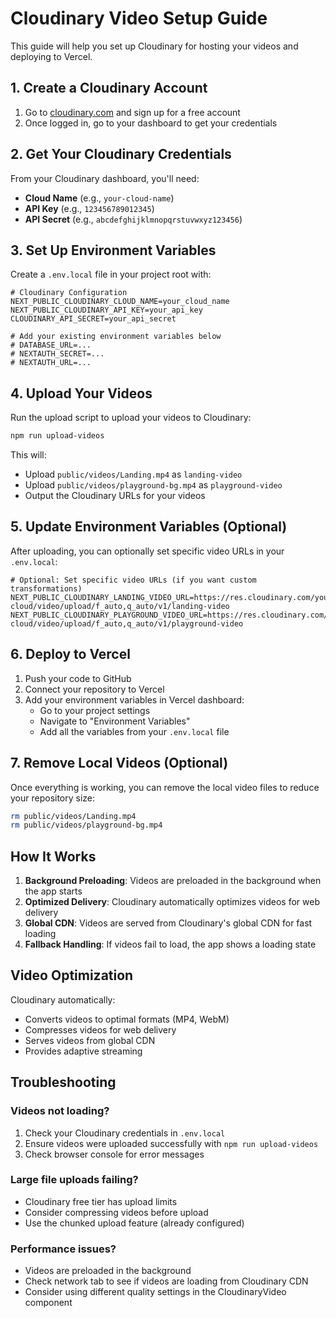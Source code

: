 # Cloudinary Video Setup Guide

This guide will help you set up Cloudinary for hosting your videos and deploying to Vercel.

## 1. Create a Cloudinary Account

1. Go to [cloudinary.com](https://cloudinary.com) and sign up for a free account
2. Once logged in, go to your dashboard to get your credentials

## 2. Get Your Cloudinary Credentials

From your Cloudinary dashboard, you'll need:
- **Cloud Name** (e.g., `your-cloud-name`)
- **API Key** (e.g., `123456789012345`)
- **API Secret** (e.g., `abcdefghijklmnopqrstuvwxyz123456`)

## 3. Set Up Environment Variables

Create a `.env.local` file in your project root with:

```env
# Cloudinary Configuration
NEXT_PUBLIC_CLOUDINARY_CLOUD_NAME=your_cloud_name
NEXT_PUBLIC_CLOUDINARY_API_KEY=your_api_key
CLOUDINARY_API_SECRET=your_api_secret

# Add your existing environment variables below
# DATABASE_URL=...
# NEXTAUTH_SECRET=...
# NEXTAUTH_URL=...
```

## 4. Upload Your Videos

Run the upload script to upload your videos to Cloudinary:

```bash
npm run upload-videos
```

This will:
- Upload `public/videos/Landing.mp4` as `landing-video`
- Upload `public/videos/playground-bg.mp4` as `playground-video`
- Output the Cloudinary URLs for your videos

## 5. Update Environment Variables (Optional)

After uploading, you can optionally set specific video URLs in your `.env.local`:

```env
# Optional: Set specific video URLs (if you want custom transformations)
NEXT_PUBLIC_CLOUDINARY_LANDING_VIDEO_URL=https://res.cloudinary.com/your-cloud/video/upload/f_auto,q_auto/v1/landing-video
NEXT_PUBLIC_CLOUDINARY_PLAYGROUND_VIDEO_URL=https://res.cloudinary.com/your-cloud/video/upload/f_auto,q_auto/v1/playground-video
```

## 6. Deploy to Vercel

1. Push your code to GitHub
2. Connect your repository to Vercel
3. Add your environment variables in Vercel dashboard:
   - Go to your project settings
   - Navigate to "Environment Variables"
   - Add all the variables from your `.env.local` file

## 7. Remove Local Videos (Optional)

Once everything is working, you can remove the local video files to reduce your repository size:

```bash
rm public/videos/Landing.mp4
rm public/videos/playground-bg.mp4
```

## How It Works

1. **Background Preloading**: Videos are preloaded in the background when the app starts
2. **Optimized Delivery**: Cloudinary automatically optimizes videos for web delivery
3. **Global CDN**: Videos are served from Cloudinary's global CDN for fast loading
4. **Fallback Handling**: If videos fail to load, the app shows a loading state

## Video Optimization

Cloudinary automatically:
- Converts videos to optimal formats (MP4, WebM)
- Compresses videos for web delivery
- Serves videos from global CDN
- Provides adaptive streaming

## Troubleshooting

### Videos not loading?
1. Check your Cloudinary credentials in `.env.local`
2. Ensure videos were uploaded successfully with `npm run upload-videos`
3. Check browser console for error messages

### Large file uploads failing?
- Cloudinary free tier has upload limits
- Consider compressing videos before upload
- Use the chunked upload feature (already configured)

### Performance issues?
- Videos are preloaded in the background
- Check network tab to see if videos are loading from Cloudinary CDN
- Consider using different quality settings in the CloudinaryVideo component
